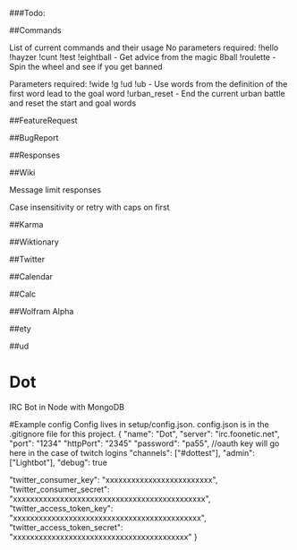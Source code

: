 ###Todo:

##Commands

List of current commands and their usage
No parameters required:
!hello
!hayzer
!cunt
!test
!eightball <question text here> - Get advice from the magic 8ball
!roulette - Spin the wheel and see if you get banned

Parameters required:
!wide <text to be widened>
!g <text to search on google>
!ud <text to be searched on UD>
!ub <start word> <goal word> - Use words from the definition of the first word lead to the goal word
!urban_reset - End the current urban battle and reset the start and goal words

##FeatureRequest

##BugReport

##Responses

##Wiki

Message limit responses

Case insensitivity or retry with caps on first

##Karma

##Wiktionary

##Twitter

##Calendar

##Calc

##Wolfram Alpha

##ety

##ud


# Dot
IRC Bot in Node with MongoDB

#Example config
Config lives in setup/config.json.
config.json is in the .gitignore file for this project.
{
  "name": "Dot",
	"server": "irc.foonetic.net",
	"port": "1234"
	"httpPort": "2345"
	"password": "pa55", //oauth key will go here in the case of twitch logins
	"channels": ["#dottest"],
	"admin": ["Lightbot"],
	"debug": true

  "twitter_consumer_key": "xxxxxxxxxxxxxxxxxxxxxxxxx",
  "twitter_consumer_secret": "xxxxxxxxxxxxxxxxxxxxxxxxxxxxxxxxxxxxxxxxxxxxx",
  "twitter_access_token_key": "xxxxxxxxxxxxxxxxxxxxxxxxxxxxxxxxxxxxxxxxxxxx",
  "twitter_access_token_secret": "xxxxxxxxxxxxxxxxxxxxxxxxxxxxxxxxxxxxxxxxx"
 }
